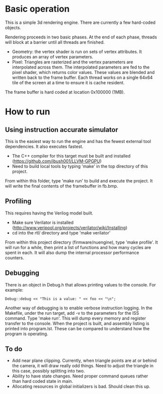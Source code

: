 # Basic operation

This is a simple 3d rendering engine.  There are currently a few hard-coded objects.

Rendering proceeds in two basic phases.  At the end of each phase, threads will
block at a barrier until all threads are finished.
- Geometry: the vertex shader is run on sets of vertex attributes.  It produces an array 
of vertex parameters.
- Pixel: Triangles are rasterized and the vertex parameters are interpolated across
them.  The interpolated parameters are fed to the pixel shader, which returns color
values.  These values are blended and written back to the frame buffer.  Each thread
works on a single 64x64 tile of the screen at a time to ensure it is cache resident.

The frame buffer is hard coded at location 0x100000 (1MB).

# How to run

## Using instruction accurate simulator

This is the easiest way to run the engine and has the fewest external tool dependencies. It also
executes fastest.
- The C++ compiler for this target must be built and installed (https://github.com/jbush001/LLVM-GPGPU)
- Need to build local tools by typing 'make' in the top directory of this project.

From within this folder, type 'make run' to build and execute the project.  It will
write the final contents of the framebuffer in fb.bmp.

## Profiling

This requires having the Verilog model built.  
- Make sure Verilator is installed (http://www.veripool.org/projects/verilator/wiki/Installing)
- cd into the rtl/ directory and type 'make verilator'

From within this project directory (firmware/nuengine), type 'make profile'.  It will
run for a while, then print a list of functions and how many cycles are spent in each.
It will also dump the internal processor performance counters.

## Debugging

There is an object in Debug.h that allows printing values to the console. For example:

    Debug::debug << "This is a value: " << foo << "\n";

Another way of debugging is to enable verbose instruction logging.  In the Makefile, 
under the run target, add -v to the parameters for the ISS command. Type 'make run'. 
This will dump every memory and register transfer to the console.  When the project 
is built, and assembly listing is printed into program.lst.  These can be compared 
to understand how the program is operating.

## To do
- Add near plane clipping.  Currently, when triangle points are at or behind the camera,
it will draw really odd things.  Need to adjust the triangle in this case, possibly 
splitting into two.
- Ability to have state changes.  Need proper command queues rather than hard coded
state in main.
- Allocating resources in global initializers is bad.  Should clean this up.
